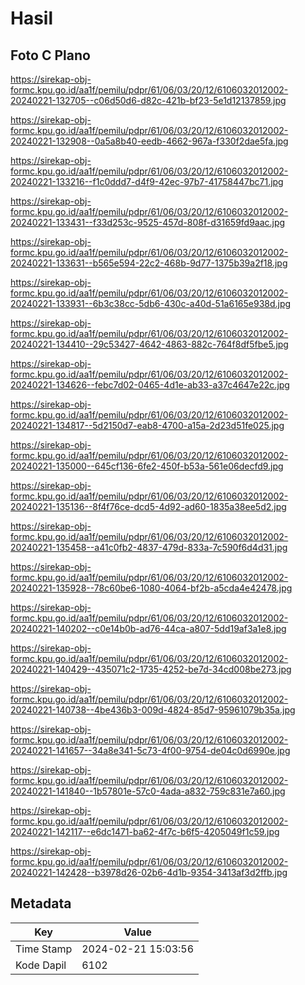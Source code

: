 # Hasil

## Foto C Plano

https://sirekap-obj-formc.kpu.go.id/aa1f/pemilu/pdpr/61/06/03/20/12/6106032012002-20240221-132705--c06d50d6-d82c-421b-bf23-5e1d12137859.jpg

https://sirekap-obj-formc.kpu.go.id/aa1f/pemilu/pdpr/61/06/03/20/12/6106032012002-20240221-132908--0a5a8b40-eedb-4662-967a-f330f2dae5fa.jpg

https://sirekap-obj-formc.kpu.go.id/aa1f/pemilu/pdpr/61/06/03/20/12/6106032012002-20240221-133216--f1c0ddd7-d4f9-42ec-97b7-41758447bc71.jpg

https://sirekap-obj-formc.kpu.go.id/aa1f/pemilu/pdpr/61/06/03/20/12/6106032012002-20240221-133431--f33d253c-9525-457d-808f-d31659fd9aac.jpg

https://sirekap-obj-formc.kpu.go.id/aa1f/pemilu/pdpr/61/06/03/20/12/6106032012002-20240221-133631--b565e594-22c2-468b-9d77-1375b39a2f18.jpg

https://sirekap-obj-formc.kpu.go.id/aa1f/pemilu/pdpr/61/06/03/20/12/6106032012002-20240221-133931--6b3c38cc-5db6-430c-a40d-51a6165e938d.jpg

https://sirekap-obj-formc.kpu.go.id/aa1f/pemilu/pdpr/61/06/03/20/12/6106032012002-20240221-134410--29c53427-4642-4863-882c-764f8df5fbe5.jpg

https://sirekap-obj-formc.kpu.go.id/aa1f/pemilu/pdpr/61/06/03/20/12/6106032012002-20240221-134626--febc7d02-0465-4d1e-ab33-a37c4647e22c.jpg

https://sirekap-obj-formc.kpu.go.id/aa1f/pemilu/pdpr/61/06/03/20/12/6106032012002-20240221-134817--5d2150d7-eab8-4700-a15a-2d23d51fe025.jpg

https://sirekap-obj-formc.kpu.go.id/aa1f/pemilu/pdpr/61/06/03/20/12/6106032012002-20240221-135000--645cf136-6fe2-450f-b53a-561e06decfd9.jpg

https://sirekap-obj-formc.kpu.go.id/aa1f/pemilu/pdpr/61/06/03/20/12/6106032012002-20240221-135136--8f4f76ce-dcd5-4d92-ad60-1835a38ee5d2.jpg

https://sirekap-obj-formc.kpu.go.id/aa1f/pemilu/pdpr/61/06/03/20/12/6106032012002-20240221-135458--a41c0fb2-4837-479d-833a-7c590f6d4d31.jpg

https://sirekap-obj-formc.kpu.go.id/aa1f/pemilu/pdpr/61/06/03/20/12/6106032012002-20240221-135928--78c60be6-1080-4064-bf2b-a5cda4e42478.jpg

https://sirekap-obj-formc.kpu.go.id/aa1f/pemilu/pdpr/61/06/03/20/12/6106032012002-20240221-140202--c0e14b0b-ad76-44ca-a807-5dd19af3a1e8.jpg

https://sirekap-obj-formc.kpu.go.id/aa1f/pemilu/pdpr/61/06/03/20/12/6106032012002-20240221-140429--435071c2-1735-4252-be7d-34cd008be273.jpg

https://sirekap-obj-formc.kpu.go.id/aa1f/pemilu/pdpr/61/06/03/20/12/6106032012002-20240221-140738--4be436b3-009d-4824-85d7-95961079b35a.jpg

https://sirekap-obj-formc.kpu.go.id/aa1f/pemilu/pdpr/61/06/03/20/12/6106032012002-20240221-141657--34a8e341-5c73-4f00-9754-de04c0d6990e.jpg

https://sirekap-obj-formc.kpu.go.id/aa1f/pemilu/pdpr/61/06/03/20/12/6106032012002-20240221-141840--1b57801e-57c0-4ada-a832-759c831e7a60.jpg

https://sirekap-obj-formc.kpu.go.id/aa1f/pemilu/pdpr/61/06/03/20/12/6106032012002-20240221-142117--e6dc1471-ba62-4f7c-b6f5-4205049f1c59.jpg

https://sirekap-obj-formc.kpu.go.id/aa1f/pemilu/pdpr/61/06/03/20/12/6106032012002-20240221-142428--b3978d26-02b6-4d1b-9354-3413af3d2ffb.jpg


## Metadata

| Key        | Value               |
| ---------- | ------------------- |
| Time Stamp | 2024-02-21 15:03:56 |
| Kode Dapil | 6102                |



